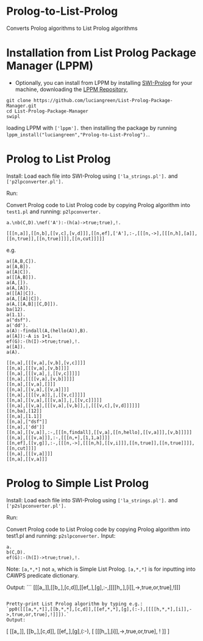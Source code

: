 # Prolog-to-List-Prolog
Converts Prolog algorithms to List Prolog algorithms


# Installation from List Prolog Package Manager (LPPM)

* Optionally, you can install from LPPM by installing <a href="https://www.swi-prolog.org/build/">SWI-Prolog</a> for your machine, downloading the <a href="https://github.com/luciangreen/List-Prolog-Package-Manager">LPPM Repository</a>,
```
git clone https://github.com/luciangreen/List-Prolog-Package-Manager.git
cd List-Prolog-Package-Manager
swipl
```
loading LPPM with `['lppm'].` then installing the package by running `lppm_install("luciangreen","Prolog-to-List-Prolog").`.

# Prolog to List Prolog

Install:
Load each file into SWI-Prolog using `['la_strings.pl'].` and `['p2lpconverter.pl'].`

Run:

Convert Prolog code to List Prolog code by copying Prolog algorithm into `test1.pl` and running: `p2lpconverter.`

```
a.\nb(C,D).\nef('A'):-(h(a)->true;true),!.

[[[n,a]],[[n,b],[[v,c],[v,d]]],[[n,ef],['A'],:-,[[[n,->],[[[n,h],[a]],[[n,true]],[[n,true]]]],[[n,cut]]]]]
```

e.g.
```
a([A,B,C]).
a([A,B]).
a([A|C]).
a([[A,B]]).
a(A,[]).
a(A,[A]).
a([[A]|C]).
a(A,[[A]|C]).
a(A,[[A,B]|[C,D]]).
ba(12).
a(1.1).
a("dsf").
a('dd').
a(A):-findall(A,(hello(A)),B).
a([A]):-A is 1+1.
ef(G):-(h(I)->true;true),!.
a([A]).
a(A).

[[n,a],[[[v,a],[v,b],[v,c]]]]
[[n,a],[[[v,a],[v,b]]]]
[[n,a],[[[v,a],|,[[v,c]]]]]
[[n,a],[[[[v,a],[v,b]]]]]
[[n,a],[[v,a],[]]]
[[n,a],[[v,a],[[v,a]]]]
[[n,a],[[[[v,a]],|,[[v,c]]]]]
[[n,a],[[v,a],[[[v,a]],|,[[v,c]]]]]
[[n,a],[[v,a],[[[v,a],[v,b]],|,[[[v,c],[v,d]]]]]]
[[n,ba],[12]]
[[n,a],[1.1]]
[[n,a],["dsf"]]
[[n,a],['dd']]
[[n,a],[[v,a]],:-,[[[n,findall],[[v,a],[[n,hello],[[v,a]]],[v,b]]]]]
[[n,a],[[[v,a]]],:-,[[[n,+],[1,1,a]]]]
[[n,ef],[[v,g]],:-,[[[n,->],[[[n,h],[[v,i]]],[[n,true]],[[n,true]]]],[[n,cut]]]]
[[n,a],[[[v,a]]]]
[[n,a],[[v,a]]]
```

# Prolog to Simple List Prolog

Install:
Load each file into SWI-Prolog using `['la_strings.pl'].` and `['p2slpconverter.pl'].`

Run:

Convert Prolog code to List Prolog code by copying Prolog algorithm into test1.pl and running: `p2slpconverter.`
Input:
```
a.
b(C,D).
ef(G):-(h(I)->true;true),!.
```
Note: `[a,*,*]` not `a`, which is Simple List Prolog. `[a,*,*]` is for inputting into CAWPS predicate dictionary.

Output: ```
[[[a,*,*]],[[b,*,*],[c,d]],[[ef,*,*],[g],:-,[[[[h,*,*],[i]],->,true,or,true],!]]]
```

Pretty-print List Prolog algorithm by typing e.g.:
`pp0([[[a,*,*]],[[b,*,*],[c,d]],[[ef,*,*],[g],(:-),[[[[h,*,*],[i]],->,true,or,true],!]]]).`
Output:
```
[
[[a,*,*]],
[[b,*,*],[c,d]],
[[ef,*,*],[g],(:-),
[
	[[[h,*,*],[i]],->,true,or,true],
	!
]]
]
```

